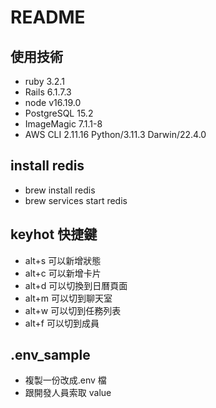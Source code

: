 # README

## 使用技術

- ruby 3.2.1
- Rails 6.1.7.3
- node v16.19.0
- PostgreSQL 15.2
- ImageMagic 7.1.1-8
- AWS CLI 2.11.16 Python/3.11.3 Darwin/22.4.0

## install redis

- brew install redis
- brew services start redis

## keyhot 快捷鍵

- alt+s 可以新增狀態
- alt+c 可以新增卡片
- alt+d 可以切換到日曆頁面
- alt+m 可以切到聊天室
- alt+w 可以切到任務列表
- alt+f 可以切到成員

## .env_sample

- 複製一份改成.env 檔
- 跟開發人員索取 value
